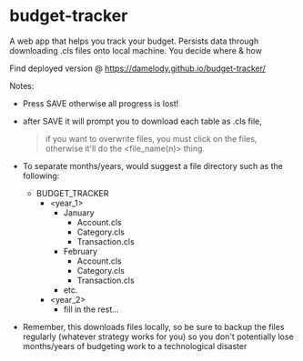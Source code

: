 # budget-tracker

A web app that helps you track your budget.  Persists data through downloading .cls files onto local machine.  You decide where & how

Find deployed version @ https://damelody.github.io/budget-tracker/

Notes:
- Press SAVE otherwise all progress is lost!
- after SAVE it will prompt you to download each table as .cls file,
    > if you want to overwrite files, you must click on the files, otherwise it'll do the <file_name(n)> thing.
- To separate months/years, would suggest a file directory such as the following:
    - BUDGET_TRACKER
        - <year_1>
            - January
                - Account.cls
                - Category.cls
                - Transaction.cls
            - February
                - Account.cls
                - Category.cls
                - Transaction.cls
            - etc.
        - <year_2>
            - fill in the rest...
            
- Remember, this downloads files locally, so be sure to backup the files regularly (whatever strategy works for you) so you don't potentially lose months/years of budgeting work to a technological disaster
